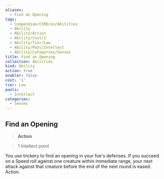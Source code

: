```yaml
---
aliases:
  - Find an Opening
tags:
  - Compendium/CSRD/en/Abilities
  - Ability
  - Ability/Action
  - Ability/Cost/1
  - Ability/Tier/Low
  - Ability/Pool/Intellect
  - Ability/Categories/Senses
title: Find an Opening
collection: Abilities
kind: Ability
action: true
enabler: false
cost: '1'
tier: Low
pools:
  - Intellect
categories:
  - Senses
---
```

## Find an Opening    
>**Action**    
>1 Intellect point  
    
You use trickery to find an opening in your foe's defenses. If you succeed on a Speed roll against one creature within immediate range, your next attack against that creature before the end of the next round is eased. Action.